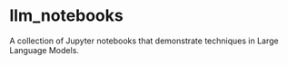 # llm_notebooks
A collection of Jupyter notebooks that demonstrate techniques in Large Language Models.
